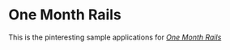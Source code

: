 # One Month Rails
This is the pinteresting sample applications for [*One Month Rails*](http://onemonthrails.com)

